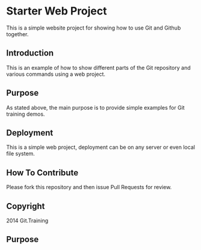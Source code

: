 # Starter Web Project

This is a simple website project for showing how to use Git and Github together.

## Introduction

This is an example of how to show different parts of the Git repository and various commands using a web project.

## Purpose

As stated above, the main purpose is to provide simple examples for Git training demos.

## Deployment

This is a simple web project, deployment can be on any server or even local file system.

## How To Contribute

Please fork this repository and then issue Pull Requests for review.

## Copyright

2014 Git.Training

## Purpose

